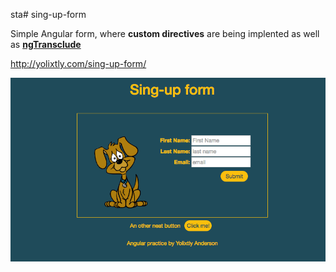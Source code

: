 sta# sing-up-form

Simple Angular form, where <strong>custom directives</strong> are being implented as well as <strong><a href="https://docs.angularjs.org/api/ng/directive/ngTransclude">ngTransclude</a></strong>

http://yolixtly.com/sing-up-form/

<img src="template.png" alt="">
